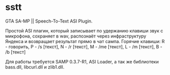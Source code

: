 # sstt
GTA SA-MP || Speech-To-Text ASI Plugin.

Простой ASI плагин, который записывает по удержанию клавиши звук с микрофона, сохраняет в wav, распознаёт через инфраструктуру Яндекса и возвращает результат прямо в чат сампа.
Горячие клавиши: R - говорить, P - /s [текст], N - /r [текст], M - /me [текст], L - /m [текст], B - /b [текст]

Для работы требуется SAMP 0.3.7-R1, ASI Loader, а так же библиотеки bass.dll, libcurl.dll и zlib1.dll.
